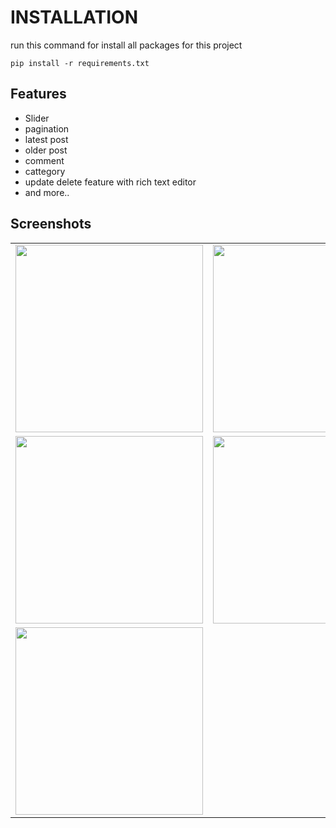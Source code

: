 # INSTALLATION
run this command for install all packages for this project

```
pip install -r requirements.txt
```



## Features

- Slider
- pagination
- latest post
- older post
- comment
- cattegory 
- update delete feature with rich text editor
- and more..

## Screenshots
<table><tr><td><img src="https://user-images.githubusercontent.com/87448421/147475776-a2c484c2-94a0-4dca-9374-bb5af0644a34.png" width="300" height="300"></td>
<td><img src="https://user-images.githubusercontent.com/87448421/147475817-863881aa-5711-45f1-af20-0f1f7d487380.png" width="300" height="300"></td></tr>
<tr><td><img src="https://user-images.githubusercontent.com/87448421/147475819-52f2c846-a5db-4c83-b007-ecf1805c39bf.png" width="300" height="300"></td>  
<td><img src="https://user-images.githubusercontent.com/87448421/147475820-9171b0f5-da1d-4df9-8514-11c96be8903d.png" width="300" height="300"></td></tr>
<tr><td><img src="https://user-images.githubusercontent.com/87448421/147475822-8bb3e81c-9fc6-47d9-8de4-de6c0f781054.png" width="300" height="300"></td></tr>
</table>


